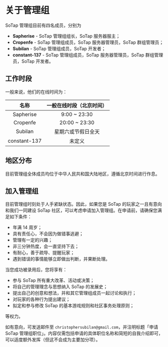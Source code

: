 # 关于管理组

SoTap 管理组目前有四名成员，分别为

- **Sapherise** - SoTap 管理组组长，SoTap 服务器服主；
- **Cropenfe** - SoTap 管理组成员，SoTap 服务器管理员，SoTap 群组管理员；
- **Subilan** - SoTap 管理组成员，SoTap 开发者；
- **constant-137** - SoTap 管理组成员，SoTap 服务器管理员，SoTap 群组管理员，SoTap 开发者。

## 工作时段

一般来说，他们的在线时间为：

|     名称     | 一般在线时段（北京时间） |
| :----------: | :----------------------: |
|  Sapherise   |       9:00 ~ 23:30       |
|   Cropenfe   |      20:00 ~ 23:30       |
|   Subilan    |    星期六或节假日全天    |
| constant-137 |          未定义          |

## 地区分布

目前管理组全体成员均位于中华人民共和国大陆地区，遵循北京时间进行作息。

## 加入管理组

目前管理组时刻处于人手紧缺状态。因此，如果您是 SoTap 的玩家之一且有意向和我们一同建设 SoTap 社区，可以考虑申请加入管理组。在申请前，请确保您满足如下条件：

- 年满 14 周岁；
- 具有责任心，不会因为做错事逃避；
- 管理有一定的兴趣；
- 非三分钟热度，会一直坚持下去；
- 有耐心，善于疏导、提醒玩家；
- 遇到错误的事情能够立即做出判断，并果断处理。

当您成功被录用后，您将享有：

- 参与 SoTap 所有重大改革、活动或决策；
- 将自己的管理理念与思想纳入 SoTap 的发展史；
- 提出自己的创意和想法，并和其它管理组成员一起讨论和执行；
- 对玩家的各种行为提出建议；
- 拟定和参与修改 SoTap 的基本游戏规则和社区事务处理原则；

等权力。

如有意向，可发送邮件至 `christophersubilan@gmail.com`，并注明标题「申请 SoTap 管理组职位」。内容仅需包括申请的具体职位名称和简短的自我介绍即可，可以适度额外发挥（但这不会成为主要加分项）。
